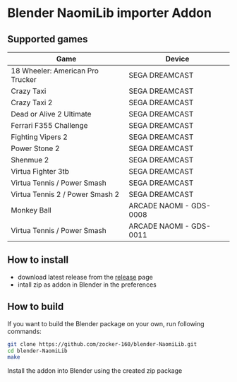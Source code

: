 # Blender NaomiLib importer Addon

## Supported games

| Game                             | Device                  |
| -------------------------------- | ----------------------- |
| 18 Wheeler: American Pro Trucker | SEGA DREAMCAST          |
| Crazy Taxi                       | SEGA DREAMCAST          |
| Crazy Taxi 2                     | SEGA DREAMCAST          |
| Dead or Alive 2 Ultimate         | SEGA DREAMCAST          |
| Ferrari F355 Challenge           | SEGA DREAMCAST          |
| Fighting Vipers 2                | SEGA DREAMCAST          |
| Power Stone 2                    | SEGA DREAMCAST          |
| Shenmue 2                        | SEGA DREAMCAST          |
| Virtua Fighter 3tb               | SEGA DREAMCAST          |
| Virtua Tennis / Power Smash      | SEGA DREAMCAST          |
| Virtua Tennis 2 / Power Smash 2  | SEGA DREAMCAST          |
| Monkey Ball                      | ARCADE NAOMI - GDS-0008 |
| Virtua Tennis / Power Smash      | ARCADE NAOMI - GDS-0011 |





## How to install

- download latest release from the [release](https://github.com/zocker-160/blender-NaomiLib/releases) page
- intall zip as addon in Blender in the preferences

## How to build

If you want to build the Blender package on your own, run following commands:

```bash
git clone https://github.com/zocker-160/blender-NaomiLib.git
cd blender-NaomiLib
make
```

Install the addon into Blender using the created zip package
